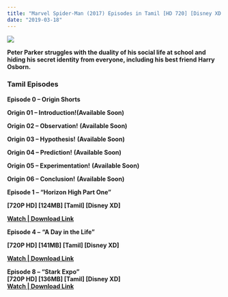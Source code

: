 ```yaml
---
title: "Marvel Spider-Man (2017) Episodes in Tamil [HD 720] [Disney XD Dubbed]"
date: "2019-03-18"
---
```


[![](https://1.bp.blogspot.com/-mkV4U5O1H_A/WddgEXC3opI/AAAAAAAABXY/-qhBRyj3Bcck7XaJ9dCHq9hI6vDCYUo-QCLcBGAs/s280/marvel{8cd00c2b6371b4e82b2136421417e8ecb96b705ea6eb9720573582fbfe11734e}2Bspiderman.jpg)](https://1.bp.blogspot.com/-mkV4U5O1H_A/WddgEXC3opI/AAAAAAAABXY/-qhBRyj3Bcck7XaJ9dCHq9hI6vDCYUo-QCLcBGAs/s1600/marvel{8cd00c2b6371b4e82b2136421417e8ecb96b705ea6eb9720573582fbfe11734e}2Bspiderman.jpg)

**Peter Parker struggles with the duality of his social life at school and hiding his secret identity from everyone, including his best friend Harry Osborn.**  

### Tamil Episodes

**Episode 0 – Origin Shorts**

**Origin 01 – Introduction!(Available Soon)**

**Origin 02 – Observation!** **(Available Soon)**

**Origin 03 – Hypothesis!** **(Available Soon)**

**Origin 04 – Prediction!** **(Available Soon)**

**Origin 05 – Experimentation!** **(Available Soon)**

**Origin 06 – Conclusion!** **(Available Soon)**

**Episode 1 – “Horizon High Part One”**

**\[720P HD\] \[124MB\] \[Tamil\] \[Disney XD\]**

[**Watch | Download Link**](https://drive.google.com/file/d/0Bx5MEWaGebZWWWhwYjQ4dW5xZjA/view)

**Episode 4 –** **“A Day in the Life”** 

**\[720P HD\] \[141MB\] \[Tamil\] \[Disney XD\]**

[**Watch | Download Link**](https://drive.google.com/file/d/0Bx5MEWaGebZWa0pvaVdSZmFDSkk/view)

**Episode 8 – “Stark Expo”**  
**\[720P HD\] \[136MB\] \[Tamil\] \[Disney XD\]**  
[**Watch | Download Link**](https://drive.google.com/open?id=0Bx5MEWaGebZWT05JcXkzR1lBWUk&authuser=0)
